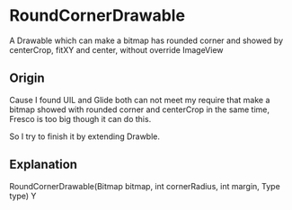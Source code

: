 # RoundCornerDrawable
A Drawable which can make a bitmap has rounded corner and showed by centerCrop, fitXY and center,
without override ImageView

## Origin
Cause I found UIL and Glide both can not meet my require that make a bitmap showed with rounded
corner and centerCrop in the same time, Fresco is too big though it can do this.

So I try to finish it by extending Drawble.

## Explanation
RoundCornerDrawable(Bitmap bitmap, int cornerRadius, int margin, Type type)
Y

